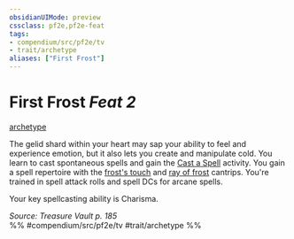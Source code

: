 ```yaml
---
obsidianUIMode: preview
cssclass: pf2e,pf2e-feat
tags:
- compendium/src/pf2e/tv
- trait/archetype
aliases: ["First Frost"]
---
```

# First Frost  *Feat 2*  
[archetype](rules/traits/archetype.md)  


The gelid shard within your heart may sap your ability to feel and experience emotion, but it also lets you create and manipulate cold. You learn to cast spontaneous spells and gain the [Cast a Spell](rules/actions/cast-a-spell.md) activity. You gain a spell repertoire with the [frost's touch](compendium/spells/frosts-touch-tv.md) and [ray of frost](compendium/spells/ray-of-frost.md) cantrips. You're trained in spell attack rolls and spell DCs for arcane spells.

Your key spellcasting ability is Charisma.

*Source: Treasure Vault p. 185*  
%% #compendium/src/pf2e/tv #trait/archetype %%